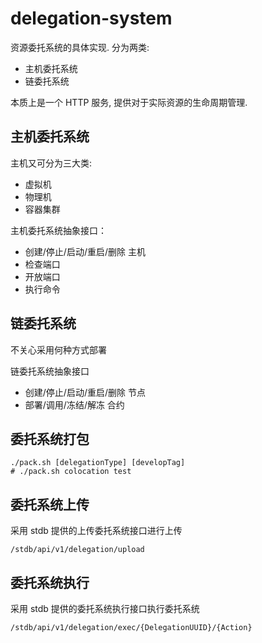 # delegation-system

资源委托系统的具体实现. 分为两类:

* 主机委托系统
* 链委托系统

本质上是一个 HTTP 服务, 提供对于实际资源的生命周期管理.

## 主机委托系统

主机又可分为三大类:

* 虚拟机
* 物理机
* 容器集群

主机委托系统抽象接口：

* 创建/停止/启动/重启/删除 主机
* 检查端口
* 开放端口
* 执行命令

## 链委托系统

不关心采用何种方式部署

链委托系统抽象接口

* 创建/停止/启动/重启/删除 节点
* 部署/调用/冻结/解冻 合约

## 委托系统打包

```shell
./pack.sh [delegationType] [developTag]
# ./pack.sh colocation test
```

## 委托系统上传

采用 stdb 提供的上传委托系统接口进行上传

```shell
/stdb/api/v1/delegation/upload
```

## 委托系统执行

采用 stdb 提供的委托系统执行接口执行委托系统

```shell
/stdb/api/v1/delegation/exec/{DelegationUUID}/{Action}
```